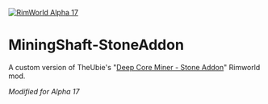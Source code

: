 [![RimWorld Alpha 17](https://img.shields.io/badge/RimWorld-Alpha%2017-brightgreen.svg)](http://rimworldgame.com/)

# MiningShaft-StoneAddon

A custom version of TheUbie's "[Deep Core Miner - Stone Addon](https://ludeon.com/forums/index.php?topic=25346.45)" Rimworld mod. 

_Modified for Alpha 17_




